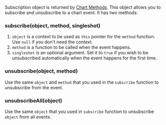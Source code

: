 Subscription object is returned by [Chart Methods](Chart-Methods.md). This object allows you to subscribe and unsubscribe to a chart event. It has two methods:

### subscribe(object, method, singleshot)

1. `object` is a context to be used as `this` pointer for the `method` function. Use `null` if you don't need the context.
1. `method` is a function to be called when the event happens.
1. `singleshot` is an optional argument. Set it to `true` if you wish to be unsubscribed automatically when the event happens for the first time.

### unsubscribe(object, method)

Use the same `object` and `method` that you used in the `subscribe` function to unsubscribe from the event.

### unsubscribeAll(object)

Use the same `object` that you used in `subscribe` function to unsubscribe `object` from all events.
